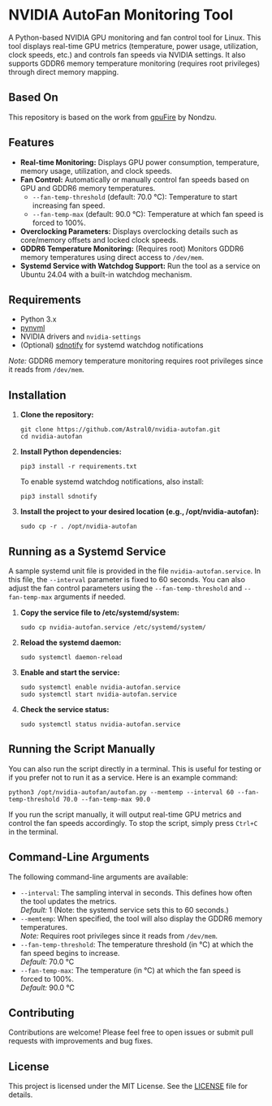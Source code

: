 NVIDIA AutoFan Monitoring Tool
==============================

A Python-based NVIDIA GPU monitoring and fan control tool for Linux. This tool displays real-time GPU metrics (temperature, power usage, utilization, clock speeds, etc.) and controls fan speeds via NVIDIA settings. It also supports GDDR6 memory temperature monitoring (requires root privileges) through direct memory mapping.


Based On
--------

This repository is based on the work from [gpuFire](https://github.com/Nondzu/gpuFire) by Nondzu.


Features
--------

*   **Real-time Monitoring:** Displays GPU power consumption, temperature, memory usage, utilization, and clock speeds.
*   **Fan Control:** Automatically or manually control fan speeds based on GPU and GDDR6 memory temperatures.
    *   `--fan-temp-threshold` (default: 70.0 °C): Temperature to start increasing fan speed.
    *   `--fan-temp-max` (default: 90.0 °C): Temperature at which fan speed is forced to 100%.
*   **Overclocking Parameters:** Displays overclocking details such as core/memory offsets and locked clock speeds.
*   **GDDR6 Temperature Monitoring:** (Requires root) Monitors GDDR6 memory temperatures using direct access to `/dev/mem`.
*   **Systemd Service with Watchdog Support:** Run the tool as a service on Ubuntu 24.04 with a built-in watchdog mechanism.

Requirements
------------

*   Python 3.x
*   [pynvml](https://pypi.org/project/pynvml/)
*   NVIDIA drivers and `nvidia-settings`
*   (Optional) [sdnotify](https://pypi.org/project/sdnotify/) for systemd watchdog notifications

_Note:_ GDDR6 memory temperature monitoring requires root privileges since it reads from `/dev/mem`.

Installation
------------

1.  **Clone the repository:**
    
        git clone https://github.com/Astral0/nvidia-autofan.git
        cd nvidia-autofan
    
2.  **Install Python dependencies:**
    
        pip3 install -r requirements.txt
    
    To enable systemd watchdog notifications, also install:
    
        pip3 install sdnotify
    
3.  **Install the project to your desired location (e.g., /opt/nvidia-autofan):**
    
        sudo cp -r . /opt/nvidia-autofan
    

Running as a Systemd Service
----------------------------

A sample systemd unit file is provided in the file `nvidia-autofan.service`. In this file, the `--interval` parameter is fixed to 60 seconds. You can also adjust the fan control parameters using the `--fan-temp-threshold` and `--fan-temp-max` arguments if needed.

1.  **Copy the service file to /etc/systemd/system:**
    
        sudo cp nvidia-autofan.service /etc/systemd/system/
    
2.  **Reload the systemd daemon:**
    
        sudo systemctl daemon-reload
    
3.  **Enable and start the service:**
    
        sudo systemctl enable nvidia-autofan.service
        sudo systemctl start nvidia-autofan.service
    
4.  **Check the service status:**
    
        sudo systemctl status nvidia-autofan.service
    

Running the Script Manually
---------------------------

You can also run the script directly in a terminal. This is useful for testing or if you prefer not to run it as a service. Here is an example command:

    python3 /opt/nvidia-autofan/autofan.py --memtemp --interval 60 --fan-temp-threshold 70.0 --fan-temp-max 90.0

If you run the script manually, it will output real-time GPU metrics and control the fan speeds accordingly. To stop the script, simply press `Ctrl+C` in the terminal.


Command-Line Arguments
----------------------

The following command-line arguments are available:

*   `--interval`: The sampling interval in seconds. This defines how often the tool updates the metrics.  
    _Default:_ 1 (Note: the systemd service sets this to 60 seconds.)
*   `--memtemp`: When specified, the tool will also display the GDDR6 memory temperatures.  
    _Note:_ Requires root privileges since it reads from `/dev/mem`.
*   `--fan-temp-threshold`: The temperature threshold (in °C) at which the fan speed begins to increase.  
    _Default:_ 70.0 °C
*   `--fan-temp-max`: The temperature (in °C) at which the fan speed is forced to 100%.  
    _Default:_ 90.0 °C


Contributing
------------

Contributions are welcome! Please feel free to open issues or submit pull requests with improvements and bug fixes.

License
-------

This project is licensed under the MIT License. See the [LICENSE](LICENSE) file for details.
